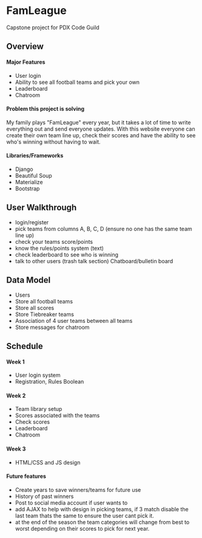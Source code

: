 # FamLeague
Capstone project for PDX Code Guild

## Overview
#### Major Features
- User login
- Ability to see all football teams and pick your own
- Leaderboard
- Chatroom
#### Problem this project is solving
My family plays "FamLeague" every year, but it takes a lot of time to write everything out and send everyone updates. With this website everyone can create their own team line up, check their scores and have the ability to see who's winning without having to wait.
#### Libraries/Frameworks
- Django
- Beautiful Soup
- Materialize
- Bootstrap

## User Walkthrough
- login/register
- pick teams from columns A, B, C, D (ensure no one has the same team line up)
- check your teams score/points
- know the rules/points system (text)
- check leaderboard to see who is winning
- talk to other users (trash talk section) Chatboard/bulletin board

## Data Model
- Users
- Store all football teams
- Store all scores
- Store Tiebreaker teams
- Association of 4 user teams between all teams
- Store messages for chatroom

## Schedule
#### Week 1
- User login system 
- Registration, Rules Boolean
#### Week 2
- Team library setup
- Scores associated with the teams
- Check scores
- Leaderboard
- Chatroom
#### Week 3
- HTML/CSS and JS design
#### Future features
- Create years to save winners/teams for future use
- History of past winners
- Post to social media account if user wants to
- add AJAX to help with design in picking teams, if 3 match disable the last team thats the same to ensure the user cant pick it.
- at the end of the season the team categories will change from best to worst depending on their scores to pick for next year.


